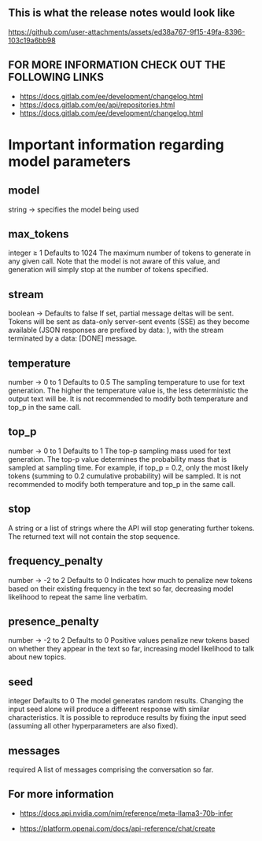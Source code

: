 ## This is what the release notes would look like

https://github.com/user-attachments/assets/ed38a767-9f15-49fa-8396-103c19a6bb98

## FOR MORE INFORMATION CHECK OUT THE FOLLOWING LINKS

- https://docs.gitlab.com/ee/development/changelog.html
- https://docs.gitlab.com/ee/api/repositories.html
- https://docs.gitlab.com/ee/development/changelog.html

# Important information regarding model parameters

## model
string -> specifies the model being used

## max_tokens
integer ≥ 1
Defaults to 1024
The maximum number of tokens to generate in any given call. Note that the model is not aware of this value, and generation will simply stop at the number of tokens specified.

## stream
boolean -> Defaults to false
If set, partial message deltas will be sent. Tokens will be sent as data-only server-sent events (SSE) as they become available (JSON responses are prefixed by data: ), with the stream terminated by a data: [DONE] message.

## temperature
number -> 0 to 1
Defaults to 0.5
The sampling temperature to use for text generation. The higher the temperature value is, the less deterministic the output text will be. It is not recommended to modify both temperature and top_p in the same call.

## top_p
number -> 0 to 1
Defaults to 1
The top-p sampling mass used for text generation. The top-p value determines the probability mass that is sampled at sampling time. For example, if top_p = 0.2, only the most likely tokens (summing to 0.2 cumulative probability) will be sampled. It is not recommended to modify both temperature and top_p in the same call.

## stop
A string or a list of strings where the API will stop generating further tokens. The returned text will not contain the stop sequence.

## frequency_penalty
number -> -2 to 2
Defaults to 0
Indicates how much to penalize new tokens based on their existing frequency in the text so far, decreasing model likelihood to repeat the same line verbatim.

## presence_penalty
number -> -2 to 2
Defaults to 0
Positive values penalize new tokens based on whether they appear in the text so far, increasing model likelihood to talk about new topics.

## seed
integer
Defaults to 0
The model generates random results. Changing the input seed alone will produce a different response with similar characteristics. It is possible to reproduce results by fixing the input seed (assuming all other hyperparameters are also fixed).

## messages
required
A list of messages comprising the conversation so far.


## For more information
- https://docs.api.nvidia.com/nim/reference/meta-llama3-70b-infer

- https://platform.openai.com/docs/api-reference/chat/create
